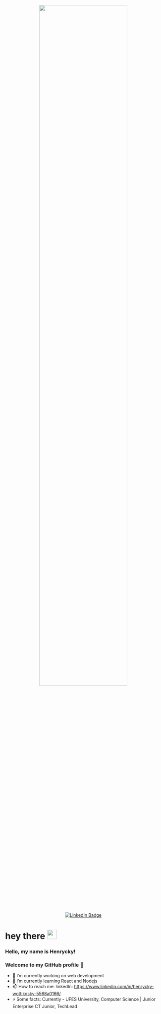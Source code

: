 <div id="header" align="center">
  <img src="https://media.giphy.com/media/k0ijJhqrUP4T2EvmJ1/giphy.gif" width="75%"/>
</div>

<div id="badges" align="center">
  <a href="https://www.linkedin.com/in/henrycky-wottikosky-5568a0166/">
    <img src="https://img.shields.io/badge/LinkedIn-blue?style=for-the-badge&logo=linkedin&logoColor=white" alt="LinkedIn Badge"/>
  </a>
</div>

<h1>
  hey there
  <img src="https://media.giphy.com/media/hvRJCLFzcasrR4ia7z/giphy.gif" width="30px"/>
</h1>

### Hello, my name is Henrycky! 
### Welcome to my GitHub profile 👋

- 🔭 I’m currently working on web development
- 🌱 I’m currently learning React and Nodejs
- 📫 How to reach me: linkedIn: https://www.linkedin.com/in/henrycky-wottikosky-5568a0166/
- ⚡ Some facts: Currently - UFES University, Computer Science | Junior Enterprise CT Junior, TechLead

